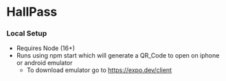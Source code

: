 # HallPass

### Local Setup

- Requires Node (16+)
- Runs using npm start which will generate a QR_Code to open on iphone or android emulator
  - To download emulator go to https://expo.dev/client
